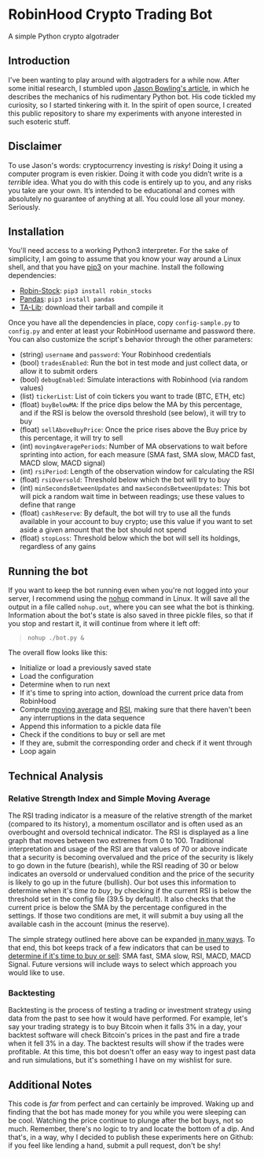 # RobinHood Crypto Trading Bot
A simple Python crypto algotrader 

## Introduction
I've been wanting to play around with algotraders for a while now. After some initial research, I stumbled upon [Jason Bowling's article](https://medium.com/swlh/a-full-crypto-trading-bot-in-python-aafba122bc4e), in which he describes the mechanics of his rudimentary Python bot. His code tickled my curiosity, so I started tinkering with it. In the spirit of open source, I created this public repository to share my experiments with anyone interested in such esoteric stuff.

## Disclaimer
To use Jason's words: cryptocurrency investing is *risky*! Doing it using a computer program is even riskier. Doing it with code you didn’t write is a _terrible_ idea. What you do with this code is entirely up to you, and any risks you take are your own. It’s intended to be educational and comes with absolutely no guarantee of anything at all. You could lose all your money. Seriously.

## Installation
You'll need access to a working Python3 interpreter. For the sake of simplicity, I am going to assume that you know your way around a Linux shell, and that you have [pip3](https://linuxize.com/post/how-to-install-pip-on-ubuntu-18.04/#installing-pip-for-python-3) on your machine. Install the following dependencies:
* [Robin-Stock](http://www.robin-stocks.com/en/latest/quickstart.html): `pip3 install robin_stocks`
* [Pandas](https://pandas.pydata.org/pandas-docs/stable/index.html): `pip3 install pandas`
* [TA-Lib](https://www.ta-lib.org/): download their tarball and compile it

Once you have all the dependencies in place, copy `config-sample.py` to `config.py` and enter at least your RobinHood username and password there. You can also customize the script's behavior through the other parameters:
* (string) `username` and `password`: Your Robinhood credentials
* (bool) `tradesEnabled`:  Run the bot in test mode and just collect data, or allow it to submit orders
* (bool) `debugEnabled`: Simulate interactions with Robinhood (via random values)
* (list) `tickerList`: List of coin tickers you want to trade (BTC, ETH, etc)
* (float) `buyBelowMA`: If the price dips below the MA by this percentage, and if the RSI is below the oversold threshold (see below), it will try to buy
* (float) `sellAboveBuyPrice`: Once the price rises above the Buy price by this percentage, it will try to sell
* (int) `movingAveragePeriods`: Number of MA observations to wait before sprinting into action, for each measure (SMA fast, SMA slow, MACD fast, MACD slow, MACD signal)
* (int) `rsiPeriod`: Length of the observation window for calculating the RSI
* (float) `rsiOversold`: Threshold below which the bot will try to buy
* (int) `minSecondsBetweenUpdates` and `maxSecondsBetweenUpdates`: This bot will pick a random wait time in between readings; use these values to define that range
* (float) `cashReserve`: By default, the bot will try to use all the funds available in your account to buy crypto; use this value if you want to set aside a given amount that the bot should not spend
* (float) `stopLoss`: Threshold below which the bot will sell its holdings, regardless of any gains

## Running the bot
If you want to keep the bot running even when you're not logged into your server, I recommend using the [nohup](https://linuxize.com/post/linux-nohup-command/) command in Linux. It will save all the output in a file called `nohup.out`, where you can see what the bot is thinking. Information about the bot's state is also saved in three pickle files, so that if you stop and restart it, it will continue from where it left off:

> `nohup ./bot.py &`

The overall flow looks like this:
* Initialize or load a previously saved state
* Load the configuration
* Determine when to run next
* If it's time to spring into action, download the current price data from RobinHood
* Compute [moving average](https://www.investopedia.com/terms/m/movingaverage.asp) and [RSI](https://www.investopedia.com/terms/r/rsi.asp), making sure that there haven't been any interruptions in the data sequence
* Append this information to a pickle data file
* Check if the conditions to buy or sell are met
* If they are, submit the corresponding order and check if it went through
* Loop again

## Technical Analysis

### Relative Strength Index and Simple Moving Average
The RSI trading indicator is a measure of the relative strength of the market (compared to its history), a momentum oscillator and is often used as an overbought and oversold technical indicator. The RSI is displayed as a line graph that moves between two extremes from 0 to 100. Traditional interpretation and usage of the RSI are that values of 70 or above indicate that a security is becoming overvalued and the price of the security is likely to go down in the future (bearish), while the RSI reading of 30 or below indicates an oversold or undervalued condition and the price of the security is likely to go up in the future (bullish). Our bot uses this information to determine when it's *time to buy*, by checking if the current RSI is below the threshold set in the config file (39.5 by default). It also checks that the current price is below the SMA by the percentage configured in the settings. If those two conditions are met, it will submit a buy using all the available cash in the account (minus the reserve).

The simple strategy outlined here above can be expanded [in many ways](https://medium.com/mudrex/rsi-trading-strategy-with-20-sma-on-mudrex-a26bd2ac039b). To that end, this bot keeps track of a few indicators that can be used to [determine if it's time to buy or sell](https://towardsdatascience.com/algorithmic-trading-with-macd-and-python-fef3d013e9f3): SMA fast, SMA slow, RSI, MACD, MACD Signal. Future versions will include ways to select which approach you would like to use. 

### Backtesting
Backtesting is the process of testing a trading or investment strategy using data from the past to see how it would have performed. For example, let's say your trading strategy is to buy Bitcoin when it falls 3% in a day, your backtest software will check Bitcoin's prices in the past and fire a trade when it fell 3% in a day. The backtest results will show if the trades were profitable. At this time, this bot doesn't offer an easy way to ingest past data and run simulations, but it's something I have on my wishlist for sure.

## Additional Notes
This code is *far* from perfect and can certainly be improved. Waking up and finding that the bot has made money for you while you were sleeping can be cool. Watching the price continue to plunge after the bot buys, not so much. Remember, there's no logic to try and locate the bottom of a dip. And that's, in a way, why I decided to publish these experiments here on Github: if you feel like lending a hand, submit a pull request, don't be shy!
